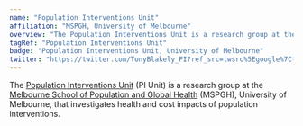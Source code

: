 ```yaml
---
name: "Population Interventions Unit"
affiliation: "MSPGH, University of Melbourne"
overview: "The Population Interventions Unit is a research group at the University of Melbourne that investigates health and cost impacts of population interventions."
tagRef: "Population Interventions Unit"
badge: "Population Interventions Unit, University of Melbourne"
twitter: "https://twitter.com/TonyBlakely_PI?ref_src=twsrc%5Egoogle%7Ctwcamp%5Eserp%7Ctwgr%5Eauthor"
---
```


The [Population Interventions Unit](https://mspgh.unimelb.edu.au/research-groups/centre-for-epidemiology-and-biostatistics-research/population-interventions) (PI Unit) is a research group at the [Melbourne School of Population and Global Health](https://mspgh.unimelb.edu.au/) (MSPGH), University of Melbourne, that investigates health and cost impacts of population interventions.